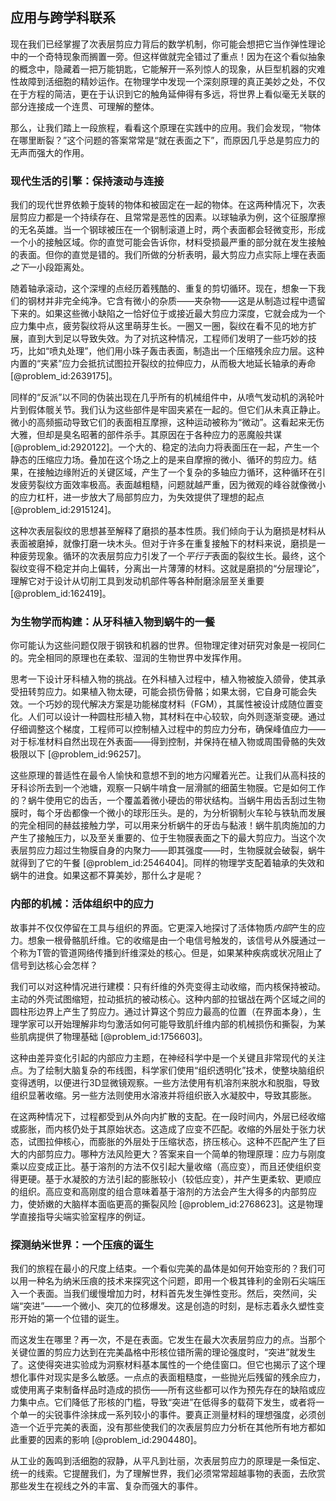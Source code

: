 ## 应用与跨学科联系

现在我们已经掌握了次表层剪应力背后的数学机制，你可能会想把它当作弹性理论中的一个奇特现象而搁置一旁。但这样做就完全错过了重点！因为在这个看似抽象的概念中，隐藏着一把万能钥匙，它能解开一系列惊人的现象，从巨型机器的灾难性故障到活细胞的精妙运作。在物理学中发现一个深刻原理的真正美妙之处，不仅在于方程的简洁，更在于认识到它的触角延伸得有多远，将世界上看似毫无关联的部分连接成一个连贯、可理解的整体。

那么，让我们踏上一段旅程，看看这个原理在实践中的应用。我们会发现，“物体在哪里断裂？”这个问题的答案常常是“就在表面之下”，而原因几乎总是剪应力的无声而强大的作用。

### 现代生活的引擎：保持滚动与连接

我们的现代世界依赖于旋转的物体和被固定在一起的物体。在这两种情况下，次表层剪应力都是一个持续存在、且常常是恶性的因素。以球轴承为例，这个征服摩擦的无名英雄。当一个钢球被压在一个钢制滚道上时，两个表面都会轻微变形，形成一个小的接触区域。你的直觉可能会告诉你，材料受损最严重的部分就在发生接触的表面。但你的直觉是错的。我们所做的分析表明，最大剪应力点实际上埋在表面*之下*一小段距离处。

随着轴承滚动，这个深埋的点经历着残酷的、重复的剪切循环。现在，想象一下我们的钢材并非完全纯净。它含有微小的杂质——夹杂物——这是从制造过程中遗留下来的。如果这些微小缺陷之一恰好位于或接近最大剪应力深度，它就会成为一个应力集中点，疲劳裂纹将从这里萌芽生长。一圈又一圈，裂纹在看不见的地方扩展，直到大到足以导致失效。为了对抗这种情况，工程师们发明了一些巧妙的技巧，比如“喷丸处理”，他们用小珠子轰击表面，制造出一个压缩残余应力层。这种内置的“夹紧”应力会抵抗试图拉开裂纹的拉伸应力，从而极大地延长轴承的寿命 [@problem_id:2639175]。

同样的“反派”以不同的伪装出现在几乎所有的机械组件中，从喷气发动机的涡轮叶片到假体髋关节。我们认为这些部件是牢固夹紧在一起的。但它们从未真正静止。微小的高频振动导致它们的表面相互摩擦，这种运动被称为“微动”。这看起来无伤大雅，但却是臭名昭著的部件杀手。其原因在于各种应力的恶魔般共谋 [@problem_id:2920122]。一个大的、稳定的法向力将表面压在一起，产生一个静态的压缩应力场。叠加在这个场之上的是来自摩擦的微小、循环的剪应力。结果，在接触边缘附近的关键区域，产生了一个复杂的多轴应力循环，这种循环在引发疲劳裂纹方面效率极高。表面越粗糙，问题就越严重，因为微观的峰谷就像微小的应力杠杆，进一步放大了局部剪应力，为失效提供了理想的起点 [@problem_id:2915124]。

这种次表层裂纹的思想甚至解释了磨损的基本性质。我们倾向于认为磨损是材料从表面被磨掉，就像打磨一块木头。但对于许多在重复接触下的材料来说，磨损是一种疲劳现象。循环的次表层剪应力引发了一个*平行于*表面的裂纹生长。最终，这个裂纹变得不稳定并向上偏转，分离出一片薄薄的材料。这就是磨损的“分层理论”，理解它对于设计从切削工具到发动机部件等各种耐磨涂层至关重要 [@problem_id:162419]。

### 为生物学而构建：从牙科植入物到蜗牛的一餐

你可能认为这些问题仅限于钢铁和机器的世界。但物理定律对研究对象是一视同仁的。完全相同的原理也在柔软、湿润的生物世界中发挥作用。

思考一下设计牙科植入物的挑战。在外科植入过程中，植入物被旋入颌骨，使其承受扭转剪应力。如果植入物太硬，可能会损伤骨骼；如果太弱，它自身可能会失效。一个巧妙的现代解决方案是功能梯度材料（FGM），其属性被设计成随位置变化。人们可以设计一种圆柱形植入物，其材料在中心较软，向外则逐渐变硬。通过仔细调整这个梯度，工程师可以控制植入过程中的剪应力分布，确保峰值应力——对于标准材料自然出现在外表面——得到控制，并保持在植入物或周围骨骼的失效极限以下 [@problem_id:96257]。

这些原理的普适性在最令人愉快和意想不到的地方闪耀着光芒。让我们从高科技的牙科诊所去到一个池塘，观察一只蜗牛啃食一层滑腻的细菌生物膜。它是如何工作的？蜗牛使用它的齿舌，一个覆盖着微小硬齿的带状结构。当蜗牛用齿舌刮过生物膜时，每个牙齿都像一个微小的球形压头。是的，为分析钢制火车轮与铁轨而发展的完全相同的赫兹接触力学，可以用来分析蜗牛的牙齿与黏液！蜗牛肌肉施加的力产生了接触压力，以及至关重要的、位于生物膜表面之下的最大剪应力。当这个次表层剪应力超过生物膜自身的内聚力——即其强度——时，生物膜就会破裂，蜗牛就得到了它的午餐 [@problem_id:2546404]。同样的物理学支配着轴承的失效和蜗牛的进食。如果这都不算美妙，那什么才是呢？

### 内部的机械：活体组织中的应力

故事并不仅仅停留在工具与组织的界面。它更深入地探讨了活体物质*内部*产生的应力。想象一根骨骼肌纤维。它的收缩是由一个电信号触发的，该信号从外膜通过一个称为T管的管道网络传播到纤维深处的核心。但是，如果某种疾病或状况阻止了信号到达核心会怎样？

我们可以对这种情况进行建模：只有纤维的外壳变得主动收缩，而内核保持被动。主动的外壳试图缩短，拉动抵抗的被动核心。这种内部的拉锯战在两个区域之间的圆柱形边界上产生了剪应力。通过计算这个剪应力最高的位置（在界面本身），生理学家可以开始理解非均匀激活如何可能导致肌纤维内部的机械损伤和撕裂，为某些肌病提供了物理基础 [@problem_id:1756603]。

这种由差异变化引起的内部应力主题，在神经科学中是一个关键且非常现代的关注点。为了绘制大脑复杂的布线图，科学家们使用“组织透明化”技术，使整块脑组织变得透明，以便进行3D显微镜观察。一些方法使用有机溶剂来脱水和脱脂，导致组织显著收缩。另一些方法则使用水溶液并将组织嵌入水凝胶中，导致其膨胀。

在这两种情况下，过程都受到从外向内扩散的支配。在一段时间内，外层已经收缩或膨胀，而内核仍处于其原始状态。这造成了应变不匹配。收缩的外层处于张力状态，试图拉伸核心，而膨胀的外层处于压缩状态，挤压核心。这种不匹配产生了巨大的内部剪应力。哪种方法风险更大？答案来自一个简单的物理原理：应力与刚度乘以应变成正比。基于溶剂的方法不仅引起大量收缩（高应变），而且还使组织变得更硬。基于水凝胶的方法引起的膨胀较小（较低应变），并产生更柔软、更顺应的组织。高应变和高刚度的组合意味着基于溶剂的方法会产生大得多的内部剪应力，使娇嫩的大脑样本面临更高的撕裂风险 [@problem_id:2768623]。这是物理学直接指导尖端实验室程序的例证。

### 探测纳米世界：一个压痕的诞生

我们的旅程在最小的尺度上结束。一个看似完美的晶体是如何开始变形的？我们可以用一种名为纳米压痕的技术来探究这个问题，即用一个极其锋利的金刚石尖端压入一个表面。当我们缓慢增加力时，材料首先发生弹性变形。然后，突然间，尖端“突进”——一个微小、突兀的位移爆发。这是创造的时刻，是标志着永久塑性变形开始的第一个位错的诞生。

而这发生在哪里？再一次，不是在表面。它发生在最大次表层剪应力的点。当那个关键位置的剪应力达到在完美晶格中形核位错所需的理论强度时，“突进”就发生了。这使得突进实验成为洞察材料基本属性的一个绝佳窗口。但它也揭示了这个理想化事件对现实是多么敏感。一点点的表面粗糙度，一些抛光后残留的残余应力，或使用离子束制备样品时造成的损伤——所有这些都可以作为预先存在的缺陷或应力集中点。它们降低了形核的门槛，导致“突进”在低得多的载荷下发生，或者将一个单一的尖锐事件涂抹成一系列较小的事件。要真正测量材料的理想强度，必须创造一个近乎完美的表面，没有那些使我们的次表层剪应力分析在其他所有地方都如此重要的因素的影响 [@problem_id:2904480]。

从工业的轰鸣到活细胞的寂静，从平凡到壮丽，次表层剪应力的原理是一条恒定、统一的线索。它提醒我们，为了理解世界，我们必须常常超越事物的表面，去欣赏那些发生在视线之外的丰富、复杂而强大的事件。